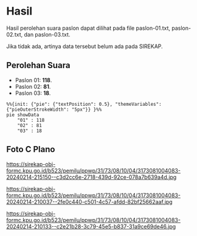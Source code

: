 # Hasil

Hasil perolehan suara paslon dapat dilihat pada file paslon-01.txt, paslon-02.txt, dan paslon-03.txt.

Jika tidak ada, artinya data tersebut belum ada pada SIREKAP.

## Perolehan Suara

 * Paslon 01: **118**.
 * Paslon 02: **81**.
 * Paslon 03: **18**.

```mermaid
%%{init: {"pie": {"textPosition": 0.5}, "themeVariables": {"pieOuterStrokeWidth": "5px"}} }%%
pie showData
    "01" : 118
    "02" : 81
    "03" : 18
```
## Foto C Plano

https://sirekap-obj-formc.kpu.go.id/b523/pemilu/ppwp/31/73/08/10/04/3173081004083-20240214-215150--c3d2cc6e-2718-439d-92ce-078a7b639a4d.jpg

https://sirekap-obj-formc.kpu.go.id/b523/pemilu/ppwp/31/73/08/10/04/3173081004083-20240214-210037--2fe0c440-c501-4c57-afdd-82bf25662aaf.jpg

https://sirekap-obj-formc.kpu.go.id/b523/pemilu/ppwp/31/73/08/10/04/3173081004083-20240214-210133--c2e21b28-3c79-45e5-b837-31a9ce69de46.jpg
